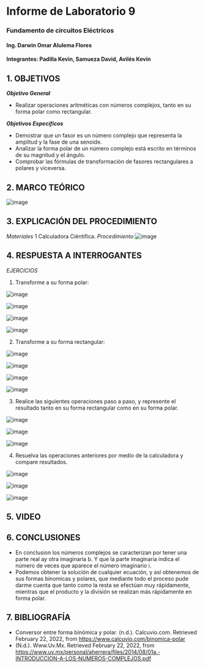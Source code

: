 # Informe de Laboratorio 9
### Fundamento de circuitos Eléctricos 
#### Ing. Darwin Omar Alulema Flores
#### Integrantes: Padilla Kevin, Samueza David, Avilés Kevin
 
## 1. OBJETIVOS
***Objetivo General***

- Realizar operaciones aritméticas con números complejos, tanto en su forma polar
como rectangular.

***Objetivos Específicos***
- Demostrar que un fasor es un número complejo que representa la amplitud y la fase de una senoide.
- Analizar la forma polar de un número complejo está escrito en términos de su magnitud y el ángulo.
- Comprobar las fórmulas de transformación de fasores rectangulares a polares y viceversa.

## 2. MARCO TEÓRICO

![image](https://user-images.githubusercontent.com/93794279/155041496-a0fa238d-44bb-4373-a18f-ebb5ae7baa1b.png)


## 3. EXPLICACIÓN DEL PROCEDIMIENTO
 *Materiales*
 1 Calculadora Ciéntifica.
 *Procedimiento*
 ![image](https://user-images.githubusercontent.com/93794279/155049906-dfe74633-b725-4b94-a1e2-6f0d10137574.png)

 
## 4. RESPUESTA A INTERROGANTES
*EJERCICIOS*

1. Transforme a su forma polar:

![image](https://user-images.githubusercontent.com/93794279/155042423-088eae12-4a02-4d5b-97f6-a79c07f85e2e.png)

![image](https://user-images.githubusercontent.com/93794279/155042699-49827efb-422a-4d96-b2d8-43bd0fc3e85d.png)

![image](https://user-images.githubusercontent.com/93794279/155042861-78efd4b0-8498-4e82-a6c2-bb3be298713a.png)

![image](https://user-images.githubusercontent.com/93794279/155043077-41a6dba9-7583-41ee-b9d3-556ca6f259af.png)

2. Transforme a su forma rectangular:

![image](https://user-images.githubusercontent.com/93794279/155043432-93eff8d9-a085-4c80-91cb-ee45f395d83b.png)

![image](https://user-images.githubusercontent.com/93794279/155044399-0ff8ed4a-0ca6-4fca-bb1a-5134eccf424d.png)

![image](https://user-images.githubusercontent.com/93794279/155044333-8d55098c-e7b1-4d02-8919-4ebaaddfd3e1.png)

![image](https://user-images.githubusercontent.com/93794279/155044572-cfd3aaf0-1a7a-4769-9acf-dfe560371f1e.png)

3. Realice las siguientes operaciones paso a paso, y represente el resultado tanto en su
forma rectangular como en su forma polar.

![image](https://user-images.githubusercontent.com/93794279/155045204-b8a37f0d-2b80-46c0-bef3-0f317ba815f2.png)

![image](https://user-images.githubusercontent.com/93794279/155045844-bfef7b3d-7890-4a7b-aacf-9a4ab72d1430.png)

![image](https://user-images.githubusercontent.com/93794279/155046551-af96692e-68c2-4f3b-8148-8603c1c51f44.png)

4. Resuelva las operaciones anteriores por medio de la calculadora y compare
resultados.

![image](https://user-images.githubusercontent.com/93794279/155046654-b6ef9545-0ee9-4ce2-b57f-cf95baa53462.png)

![image](https://user-images.githubusercontent.com/93794279/155046797-fae0fe47-3a05-49a7-afea-8d9517abdf76.png)

![image](https://user-images.githubusercontent.com/93794279/155046905-4f261a4d-1f70-4e84-8a1b-fef84619257d.png)

## 5. VIDEO


## 6. CONCLUSIONES

- En conclusion los números complejos se caracterizan por tener una parte real ay otra imaginaria b. Y que la parte imaginaria indica el número de veces que aparece el número imaginario i.
- Podemos obtener la solución de cualquier ecuación, y así obtenemos de sus formas binomicas y polares, que mediante todo el proceso pude darme cuenta que tanto como la resta se efectúan muy rápidamente, mientras que el producto y la división se realizan más rápidamente en forma polar.

## 7. BIBLIOGRAFÍA
- Conversor entre forma binómica y polar. (n.d.). Calcuvio.com. Retrieved February 22, 2022, from https://www.calcuvio.com/binomica-polar
- (N.d.). Www.Uv.Mx. Retrieved February 22, 2022, from https://www.uv.mx/personal/aherrera/files/2014/08/01a.-INTRODUCCION-A-LOS-NUMEROS-COMPLEJOS.pdf






